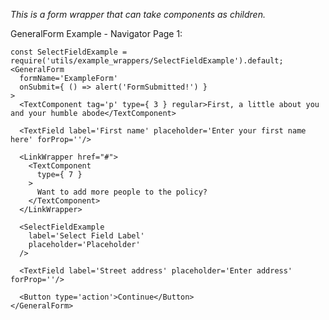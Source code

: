 _This is a form wrapper that can take components as children._

GeneralForm Example - Navigator Page 1:

    const SelectFieldExample = require('utils/example_wrappers/SelectFieldExample').default;
    <GeneralForm
      formName='ExampleForm'
      onSubmit={ () => alert('FormSubmitted!') }
    >
      <TextComponent tag='p' type={ 3 } regular>First, a little about you and your humble abode</TextComponent>

      <TextField label='First name' placeholder='Enter your first name here' forProp=''/>

      <LinkWrapper href="#">
        <TextComponent
          type={ 7 }
        >
          Want to add more people to the policy?
        </TextComponent>
      </LinkWrapper>

      <SelectFieldExample
        label='Select Field Label'
        placeholder='Placeholder'
      />

      <TextField label='Street address' placeholder='Enter address' forProp=''/>

      <Button type='action'>Continue</Button>
    </GeneralForm>
